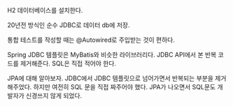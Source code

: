 H2 데이터베이스를 설치한다.

20년전 방식인 순수 JDBC로 데이터 db에 저장.

통합 테스트를 작성할 때는 @Autowired로 주입받는 것이 편하다. 

Spring JDBC 템플릿은 MyBatis와 비슷한 라이브러리다. JDBC API에서 본 반복 코드를 제거해준다.
SQL은 직접 적어야 한다. 

JPA에 대해 알아보자.
JDBC에서 JDBC 템플릿으로 넘어가면서 반복되는 부분을 제거해주었다. 하지만 여전히 SQL 문을 직접 짜주어야 했다. JPA가 나오면서 SQL문도 개발자가 신경쓰지 않게 되었다.
